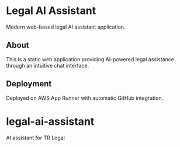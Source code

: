 # Legal AI Assistant

Modern web-based legal AI assistant application.

## About

This is a static web application providing AI-powered legal assistance through an intuitive chat interface.

## Deployment

Deployed on AWS App Runner with automatic GitHub integration.
# legal-ai-assistant
AI assistant for TR Legal

